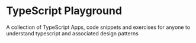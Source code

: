 # TypeScript Playground

A collection of TypeScript Apps, code snippets and exercises for anyone to understand typescript and associated design patterns 
